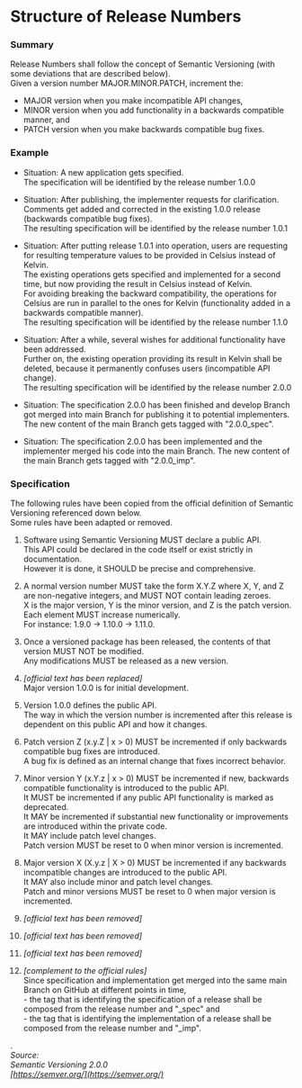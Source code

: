 # Structure of Release Numbers


### Summary 

Release Numbers shall follow the concept of Semantic Versioning (with some deviations that are described below).  
Given a version number MAJOR.MINOR.PATCH, increment the:  

- MAJOR version when you make incompatible API changes,
- MINOR version when you add functionality in a backwards compatible manner, and
- PATCH version when you make backwards compatible bug fixes.


### Example

- Situation: A new application gets specified.  
The specification will be identified by the release number 1.0.0  

- Situation: After publishing, the implementer requests for clarification.  
Comments get added and corrected in the existing 1.0.0 release (backwards compatible bug fixes).  
The resulting specification will be identified by the release number 1.0.1  

- Situation: After putting release 1.0.1 into operation, users are requesting for resulting temperature values to be provided in Celsius instead of Kelvin.  
The existing operations gets specified and implemented for a second time, but now providing the result in Celsius instead of Kelvin.  
For avoiding breaking the backward compatibility, the operations for Celsius are run in parallel to the ones for Kelvin (functionality added in a backwards compatible manner).  
The resulting specification will be identified by the release number 1.1.0  

- Situation: After a while, several wishes for additional functionality have been addressed.  
Further on, the existing operation providing its result in Kelvin shall be deleted, because it permanently confuses users (incompatible API change).  
The resulting specification will be identified by the release number 2.0.0  

- Situation: The specification 2.0.0 has been finished and develop Branch got merged into main Branch for publishing it to potential implementers.
The new content of the main Branch gets tagged with "2.0.0_spec".

- Situation: The specification 2.0.0 has been implemented and the implementer merged his code into the main Branch.
The new content of the main Branch gets tagged with "2.0.0_imp".


### Specification

The following rules have been copied from the official definition of Semantic Versioning referenced down below.  
Some rules have been adapted or removed.  

1. Software using Semantic Versioning MUST declare a public API.  
This API could be declared in the code itself or exist strictly in documentation.  
However it is done, it SHOULD be precise and comprehensive.  

2. A normal version number MUST take the form X.Y.Z where X, Y, and Z are non-negative integers, and MUST NOT contain leading zeroes.  
X is the major version, Y is the minor version, and Z is the patch version.  
Each element MUST increase numerically.  
For instance: 1.9.0 -> 1.10.0 -> 1.11.0.  

3. Once a versioned package has been released, the contents of that version MUST NOT be modified.  
Any modifications MUST be released as a new version.  

4. _[official text has been replaced]_  
Major version 1.0.0 is for initial development.  

5. Version 1.0.0 defines the public API.  
The way in which the version number is incremented after this release is dependent on this public API and how it changes.  

6. Patch version Z (x.y.Z | x > 0) MUST be incremented if only backwards compatible bug fixes are introduced.  
A bug fix is defined as an internal change that fixes incorrect behavior.

7. Minor version Y (x.Y.z | x > 0) MUST be incremented if new, backwards compatible functionality is introduced to the public API.  
It MUST be incremented if any public API functionality is marked as deprecated.  
It MAY be incremented if substantial new functionality or improvements are introduced within the private code.  
It MAY include patch level changes.  
Patch version MUST be reset to 0 when minor version is incremented.

8. Major version X (X.y.z | X > 0) MUST be incremented if any backwards incompatible changes are introduced to the public API.  
It MAY also include minor and patch level changes.  
Patch and minor versions MUST be reset to 0 when major version is incremented.

9. _[official text has been removed]_  

10. _[official text has been removed]_  

11. _[official text has been removed]_  

12. _[complement to the official rules]_  
Since specification and implementation get merged into the same main Branch on GitHub at different points in time,  
\- the tag that is identifying the specification of a release shall be composed from the release number and "_spec" and  
\- the tag that is identifying the implementation of a release shall be composed from the release number and "_imp".  

.  
_Source:_  
_Semantic Versioning 2.0.0_  
_[https://semver.org/](https://semver.org/)_  
